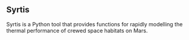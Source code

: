 ## Syrtis

Syrtis is a Python tool that provides functions for rapidly modelling the thermal performance of crewed space habitats on Mars.